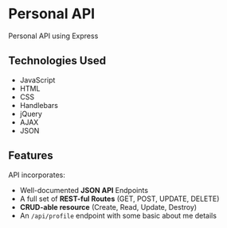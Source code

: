 # Personal API

Personal API using Express


## Technologies Used

* JavaScript
* HTML 
* CSS
* Handlebars
* jQuery
* AJAX
* JSON


## Features

API incorporates:
* Well-documented **JSON API** Endpoints
* A full set of **REST-ful Routes** (GET, POST, UPDATE, DELETE)
* **CRUD-able resource** (Create, Read, Update, Destroy)
* An `/api/profile` endpoint with some basic about me details   




